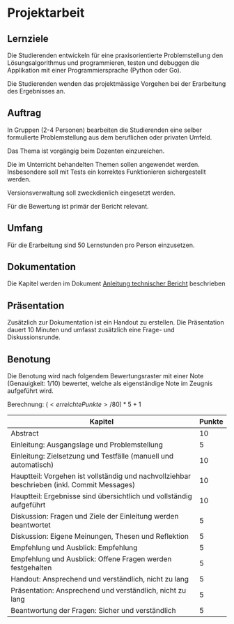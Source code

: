 # Projektarbeit

## Lernziele

Die Studierenden entwickeln für eine praxisorientierte Problemstellung den Lösungsalgorithmus und programmieren, testen und debuggen die Applikation mit einer Programmiersprache (Python oder Go).

Die Studierenden wenden das projektmässige Vorgehen bei der Erarbeitung des Ergebnisses an.

## Auftrag

In Gruppen (2-4 Personen) bearbeiten die Studierenden eine selber formulierte Problemstellung aus dem beruflichen oder privaten Umfeld.

Das Thema ist vorgängig beim Dozenten einzureichen.

Die im Unterricht behandelten Themen sollen angewendet werden. Insbesondere soll mit Tests ein korrektes Funktionieren sichergestellt werden.

Versionsverwaltung soll zweckdienlich eingesetzt werden.

Für die Bewertung ist primär der Bericht relevant.

## Umfang

Für die Erarbeitung sind 50 Lernstunden pro Person einzusetzen.

## Dokumentation

Die Kapitel werden im Dokument [Anleitung technischer Bericht](../../Readings/AnleitungTechnischerBericht.pdf) beschrieben

## Präsentation

Zusätzlich zur Dokumentation ist ein Handout zu erstellen. Die Präsentation dauert 10 Minuten und umfasst zusätzlich eine Frage- und Diskussionsrunde.

## Benotung

Die Benotung wird nach folgendem Bewertungsraster mit einer Note (Genauigkeit: 1/10) bewertet, welche als eigenständige Note im Zeugnis aufgeführt wird.

Berechnung: $(<erreichte Punkte>/80)*5+1$

| Kapitel                                                                                     | Punkte |
|---------------------------------------------------------------------------------------------|--------|
| Abstract                                                                                    | 10     |
| Einleitung: Ausgangslage und Problemstellung                                                | 5      |
| Einleitung: Zielsetzung und Testfälle (manuell und automatisch)                             | 10     |
| Hauptteil: Vorgehen ist vollständig und nachvollziehbar beschrieben (inkl. Commit Messages) | 10     |
| Hauptteil: Ergebnisse sind übersichtlich und vollständig aufgeführt                         | 10     |
| Diskussion: Fragen und Ziele der Einleitung werden beantwortet                              | 5      |
| Diskussion: Eigene Meinungen, Thesen und Reflektion                                         | 5      |
| Empfehlung und Ausblick: Empfehlung                                                         | 5      |
| Empfehlung und Ausblick: Offene Fragen werden festgehalten                                  | 5      |
| Handout: Ansprechend und verständlich, nicht zu lang                                        | 5      |
| Präsentation: Ansprechend und verständlich, nicht zu lang                                   | 5      |
| Beantwortung der Fragen: Sicher und verständlich                                            | 5      |

